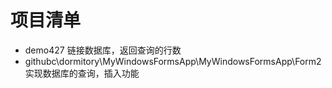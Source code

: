 # 项目清单
- demo427 链接数据库，返回查询的行数
- githubc\dormitory\MyWindowsFormsApp\MyWindowsFormsApp\Form2 实现数据库的查询，插入功能